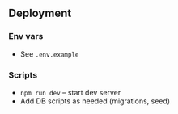 ## Deployment

### Env vars
- See `.env.example`

### Scripts
- `npm run dev` – start dev server
- Add DB scripts as needed (migrations, seed)

